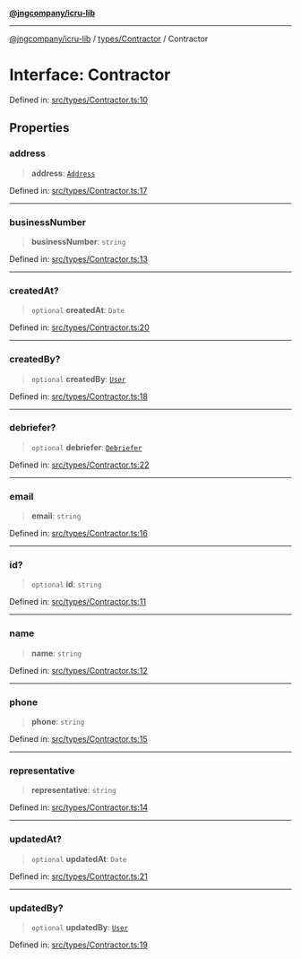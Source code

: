 [**@jngcompany/icru-lib**](../../../README.md)

***

[@jngcompany/icru-lib](../../../README.md) / [types/Contractor](../README.md) / Contractor

# Interface: Contractor

Defined in: [src/types/Contractor.ts:10](https://github.com/jngcompany/icru-lib/blob/d3a4d9c24074b22f396121b6f6d7c5106c66ae75/src/types/Contractor.ts#L10)

## Properties

### address

> **address**: [`Address`](../../../interfaces/Address/interfaces/Address.md)

Defined in: [src/types/Contractor.ts:17](https://github.com/jngcompany/icru-lib/blob/d3a4d9c24074b22f396121b6f6d7c5106c66ae75/src/types/Contractor.ts#L17)

***

### businessNumber

> **businessNumber**: `string`

Defined in: [src/types/Contractor.ts:13](https://github.com/jngcompany/icru-lib/blob/d3a4d9c24074b22f396121b6f6d7c5106c66ae75/src/types/Contractor.ts#L13)

***

### createdAt?

> `optional` **createdAt**: `Date`

Defined in: [src/types/Contractor.ts:20](https://github.com/jngcompany/icru-lib/blob/d3a4d9c24074b22f396121b6f6d7c5106c66ae75/src/types/Contractor.ts#L20)

***

### createdBy?

> `optional` **createdBy**: [`User`](../../../interfaces/User/interfaces/User.md)

Defined in: [src/types/Contractor.ts:18](https://github.com/jngcompany/icru-lib/blob/d3a4d9c24074b22f396121b6f6d7c5106c66ae75/src/types/Contractor.ts#L18)

***

### debriefer?

> `optional` **debriefer**: [`Debriefer`](../../../interfaces/Debriefer/interfaces/Debriefer.md)

Defined in: [src/types/Contractor.ts:22](https://github.com/jngcompany/icru-lib/blob/d3a4d9c24074b22f396121b6f6d7c5106c66ae75/src/types/Contractor.ts#L22)

***

### email

> **email**: `string`

Defined in: [src/types/Contractor.ts:16](https://github.com/jngcompany/icru-lib/blob/d3a4d9c24074b22f396121b6f6d7c5106c66ae75/src/types/Contractor.ts#L16)

***

### id?

> `optional` **id**: `string`

Defined in: [src/types/Contractor.ts:11](https://github.com/jngcompany/icru-lib/blob/d3a4d9c24074b22f396121b6f6d7c5106c66ae75/src/types/Contractor.ts#L11)

***

### name

> **name**: `string`

Defined in: [src/types/Contractor.ts:12](https://github.com/jngcompany/icru-lib/blob/d3a4d9c24074b22f396121b6f6d7c5106c66ae75/src/types/Contractor.ts#L12)

***

### phone

> **phone**: `string`

Defined in: [src/types/Contractor.ts:15](https://github.com/jngcompany/icru-lib/blob/d3a4d9c24074b22f396121b6f6d7c5106c66ae75/src/types/Contractor.ts#L15)

***

### representative

> **representative**: `string`

Defined in: [src/types/Contractor.ts:14](https://github.com/jngcompany/icru-lib/blob/d3a4d9c24074b22f396121b6f6d7c5106c66ae75/src/types/Contractor.ts#L14)

***

### updatedAt?

> `optional` **updatedAt**: `Date`

Defined in: [src/types/Contractor.ts:21](https://github.com/jngcompany/icru-lib/blob/d3a4d9c24074b22f396121b6f6d7c5106c66ae75/src/types/Contractor.ts#L21)

***

### updatedBy?

> `optional` **updatedBy**: [`User`](../../../interfaces/User/interfaces/User.md)

Defined in: [src/types/Contractor.ts:19](https://github.com/jngcompany/icru-lib/blob/d3a4d9c24074b22f396121b6f6d7c5106c66ae75/src/types/Contractor.ts#L19)
